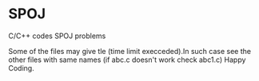 
# SPOJ

C/C++ codes SPOJ problems

Some of the files may give tle (time limit execceded).In such case see the other files with same names (if abc.c doesn't work check abc1.c)
Happy Coding.
